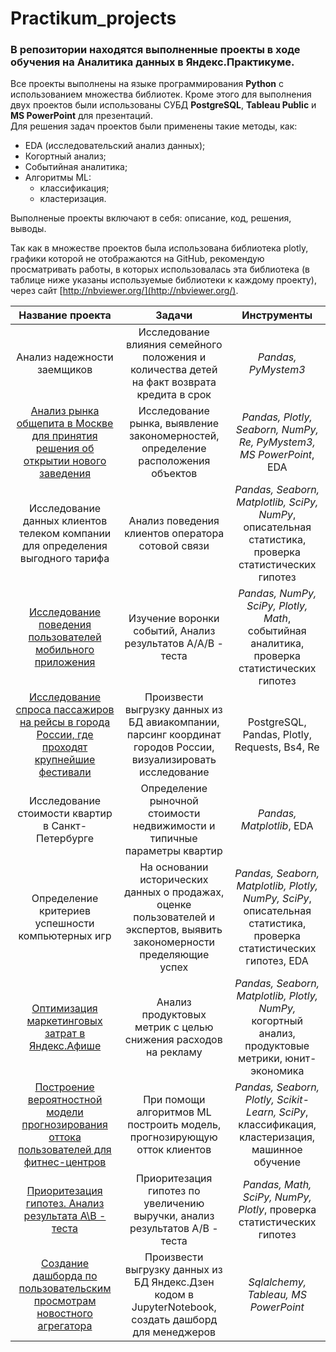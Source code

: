 # Practikum_projects

### В репозитории находятся выполненные проекты в ходе обучения на Аналитика данных в Яндекс.Практикуме.
Все проекты выполнены на языке программирования **Python** с использованием множества библиотек. 
Кроме этого для выполнения двух проектов были использованы СУБД **PostgreSQL**, **Tableau Public** и **MS PowerPoint** для презентаций. \
Для решения задач проектов были применены такие методы, как:
- EDA (исследовательский анализ данных);
- Когортный анализ;
- Событийная аналитика;
- Алгоритмы ML:
  - классификация;
  - кластеризация.
  
Выполненые проекты включают в себя: описание, код, решения, выводы.

Так как в множестве проектов была использована библиотека plotly, графики которой не отображаются на GitHub, 
рекомендую просматривать работы, в которых использовалась эта библиотека (в таблице ниже указаны используемые библиотеки к каждому проекту),
через сайт [http://nbviewer.org/](http://nbviewer.org/).


| Название проекта | Задачи | Инструменты |
| :---------------------: | :---------------------: |:---------------------------:|
| Анализ надежности заемщиков | Исследование влияния семейного положения и количества детей на факт возврата кредита в срок  | *Pandas, PyMystem3* |
| [Анализ рынка общепита в Москве для принятия решения об открытии нового заведения](https://github.com/demoniksamael/Practikum_projects/blob/main/Анализ%20рынка%20общепита%20в%20Москве%20для%20принятия%20решения%20об%20открытии%20нового%20заведения/Анализ%20рынка%20общепита.ipynb) | Исследование рынка, выявление закономерностей, определение расположения объектов | *Pandas, Plotly, Seaborn, NumPy, Re, PyMystem3, MS PowerPoint*, EDA |
| Исследование данных клиентов телеком компании для определения выгодного тарифа | Анализ поведения клиентов оператора сотовой связи | *Pandas, Seaborn, Matplotlib, SciPy, NumPy*, описательная статистика, проверка статистических гипотез |
| [Исследование поведения пользователей мобильного приложения](https://github.com/demoniksamael/Practikum_projects/blob/main/Исследование%20поведения%20пользователей%20мобильного%20приложения/Исследование%20действий%20пользователей%20в%20мобильном%20приложении.ipynb) | Изучение воронки событий, Анализ результатов А/А/В - теста | *Pandas, NumPy, SciPy, Plotly, Math*, событийная аналитика, проверка статистичеcких гипотез |
| [Исследование спроса пассажиров на рейсы в города России, где проходят крупнейшие фестивали](https://github.com/demoniksamael/Practikum_projects/blob/main/Исследование%20спроса%20пассажиров%20на%20рейсы%20в%20города%20России%2C%20где%20проходят%20крупнейшие%20фестивали/Исследование%20спроса%20пассажиров%20на%20рейсы%20по%20городам%20России.ipynb) | Произвести выгрузку данных из БД авиакомпании, парсинг координат городов России, визуализировать исследование| PostgreSQL, Pandas, Plotly, Requests, Bs4, Re|
| Исследование стоимости квартир в Санкт-Петербурге | Определение рыночной стоимости недвижимости и типичные параметры квартир | *Pandas, Matplotlib*, EDA|
| Определение критериев успешности компьютерных игр | На основании исторических данных о продажах, оценке пользователей и экспертов, выявить закономерности пределяющие успех | *Pandas, Seaborn, Matplotlib, Plotly, NumPy, SciPy*, описательная статистика, проверка статистических гипотез, EDA|
| [Оптимизация маркетинговых затрат в Яндекс.Афише](https://github.com/demoniksamael/Practikum_projects/blob/main/Оптимизация%20маркетинговых%20затрат%20в%20Яндекс.Афише/Оптимизация%20маркетинговых%20затрат%20Яндекс.Афиша.ipynb) | Анализ продуктовых метрик с целью снижения расходов на рекламу | *Pandas, Seaborn, Matplotlib, Plotly, NumPy,* когортный анализ, продуктовые метрики, юнит-экономика |
| [Построение вероятностной модели прогнозирования оттока пользователей для фитнес-центров](https://github.com/demoniksamael/Practikum_projects/blob/main/Построение%20вероятностной%20модели%20прогнозирования%20оттока%20пользователей%20для%20фитнес-центров/Прогнозирование%20оттока%20клиентов%20фитнес-центра.ipynb)| При помощи алгоритмов ML построить модель, прогнозирующую отток клиентов | *Pandas, Seaborn, Plotly, Scikit-Learn, SciPy*, классификация, кластеризация, машинное обучение |
| [Приоритезация гипотез. Анализ результата А\В - теста](https://github.com/demoniksamael/Practikum_projects/blob/main/Приоритезация%20гипотез.%20Анализ%20результата%20А%5CВ%20-%20теста/Анализ%20АВ%20-%20теста%2C%20приоритезация%20гипотез.ipynb)| Приоритезация гипотез по увеличению выручки, анализ результатов А/В - теста| *Pandas, Math, SciPy, NumPy, Plotly*, проверка статистических гипотез |
| [Создание дашборда по пользовательским просмотрам новостного агрегатора](https://github.com/demoniksamael/Practikum_projects/blob/main/Создание%20дашборда%20по%20пользовательским%20просмотрам%20новостного%20агрегатора/Код%20выгрузки%20файла%20dash_visits_1.ipynb)| Произвести выгрузку данных из БД Яндекс.Дзен кодом в JupyterNotebook, создать дашборд для менеджеров| *Sqlalchemy, Tableau, MS PowerPoint*|
